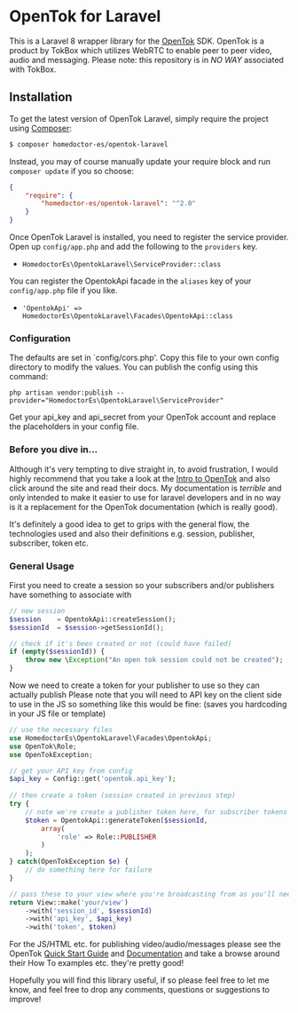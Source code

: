 # OpenTok for Laravel
This is a Laravel 8 wrapper library for the [OpenTok](http://tokbox.com/opentok/) SDK. OpenTok is a product by TokBox which utilizes WebRTC to enable peer to peer video, audio and messaging.
Please note: this repository is in *NO WAY* associated with TokBox.

## Installation
To get the latest version of OpenTok Laravel, simply require the project using [Composer](https://getcomposer.org):

```bash
$ composer homedoctor-es/opentok-laravel
```

Instead, you may of course manually update your require block and run `composer update` if you so choose:

```json
{
	"require": {
		"homedoctor-es/opentok-laravel": "^2.0"
	}
}
```

Once OpenTok Laravel is installed, you need to register the service provider. Open up `config/app.php` and add the following to the `providers` key.

* `HomedoctorEs\OpentokLaravel\ServiceProvider::class`

You can register the OpentokApi facade in the `aliases` key of your `config/app.php` file if you like.

* `'OpentokApi' => HomedoctorEs\OpentokLaravel\Facades\OpentokApi::class`

### Configuration

The defaults are set in `config/cors.php'. Copy this file to your own config directory to modify the values. You can publish the config using this command:

    php artisan vendor:publish --provider="HomedoctorEs\OpentokLaravel\ServiceProvider"

Get your api_key and api_secret from your OpenTok account and replace the placeholders in your config file.

### Before you dive in...

Although it's very tempting to dive straight in, to avoid frustration, I would highly recommend that you take a look at the [Intro to OpenTok](http://tokbox.com/opentok/intro/) and also click around the site and read their docs. My documentation is *terrible* and only intended to make it easier to use for laravel developers and in no way is it a replacement for the OpenTok documentation (which is really good).

It's definitely a good idea to get to grips with the general flow, the technologies used and also their definitions e.g. session, publisher, subscriber, token etc.

### General Usage

First you need to create a session so your subscribers and/or publishers have something to associate with
```php
// new session
$session    = OpentokApi::createSession();
$sessionId  = $session->getSessionId();

// check if it's been created or not (could have failed)
if (empty($sessionId)) {
    throw new \Exception("An open tok session could not be created");
}
```
Now we need to create a token for your publisher to use so they can actually publish
Please note that you will need to API key on the client side to use in the JS so something like this would be fine:
(saves you hardcoding in your JS file or template)
```php
// use the necessary files
use HomedoctorEs\OpentokLaravel\Facades\OpentokApi;
use OpenTok\Role;
use OpenTokException;

// get your API key from config
$api_key = Config::get('opentok.api_key');
        
// then create a token (session created in previous step)
try {
    // note we're create a publisher token here, for subscriber tokens we would specify.. yep 'subscriber' instead
    $token = OpentokApi::generateToken($sessionId,
        array(
            'role' => Role::PUBLISHER
        )
    );
} catch(OpenTokException $e) {
    // do something here for failure
}

// pass these to your view where you're broadcasting from as you'll need them...
return View::make('your/view')
    ->with('session_id', $sessionId)
    ->with('api_key', $api_key)
    ->with('token', $token)
```

For the JS/HTML etc. for publishing video/audio/messages please see the OpenTok [Quick Start Guide](http://tokbox.com/opentok/quick-start/) and [Documentation](http://tokbox.com/opentok/libraries/client/js/) and take a browse around their How To examples etc. they're pretty good!

Hopefully you will find this library useful, if so please feel free to let me know, and feel free to drop any comments, questions or suggestions to improve!
